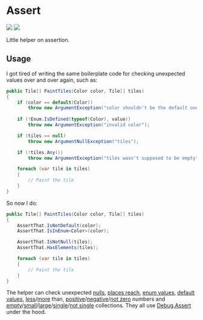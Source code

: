 # Assert

[![][build-img]][build]
[![][nuget-img]][nuget]

Little helper on assertion.

## Usage

I got tired of writing the same boilerplate code for checking unexpected values over and over again, such as:

```cs
public Tile[] PaintTiles(Color color, Tile[] tiles)
{
    if (color == default(Color))
        throw new ArgumentException("color shouldn't be the default one");
    
    if (!Enum.IsDefined(typeof(Color), value))
        throw new ArgumentException("invalid color");

    if (tiles == null)
        throw new ArgumentNullException("tiles");

    if (!tiles.Any())
        throw new ArgumentException("tiles wasn't supposed to be empty");

    foreach (var tile in tiles)
    {
        // Paint the tile
    }
}
```

So now I do:

```cs
public Tile[] PaintTiles(Color color, Tile[] tiles)
{
    AssertThat.IsNotDefault(color);
    AssertThat.IsInEnum<Color>(color);

    AssertThat.IsNotNull(tiles);
    AssertThat.HasElements(tiles);

    foreach (var tile in tiles)
    {
        // Paint the tile
    }
}
```

The helper can check unexpected [nulls], [places reach], [enum values], [default values], [less]/[more] than, [positive]/[negative]/[not zero] numbers and [empty]/[small]/[large]/[single]/[not single] collections.
They all use [Debug.Assert] under the hood.

[build]:          https://ci.appveyor.com/project/TallesL/Assert
[build-img]:      https://ci.appveyor.com/api/projects/status/github/tallesl/Assert
[nuget]:          http://badge.fury.io/nu/Assert
[nuget-img]:      https://badge.fury.io/nu/Assert.png
[nulls]:          Library/Public%20Methods/IsNotNull.cs
[places reach]:   Library/Public%20Methods/DoesNotReachHere.cs
[enum values]:    Library/Public%20Methods/IsInEnum.cs
[default values]: Library/Public%20Methods/IsNotDefault.cs
[less]:           Library/Public%20Methods/IsLess.cs
[more]:           Library/Public%20Methods/IsMore.cs
[positive]:       Library/Public%20Methods/IsPositive.cs
[negative]:       Library/Public%20Methods/IsNegative.cs
[not zero]:       Library/Public%20Methods/IsNotZero.cs
[empty]:          Library/Public%20Methods/HasElements.cs
[small]:          Library/Public%20Methods/HasLess.cs
[large]:          Library/Public%20Methods/HasMore.cs
[single]:         Library/Public%20Methods/IsSingle.cs
[not single]:     Library/Public%20Methods/IsNotSingle.cs
[Debug.Assert]:   https://msdn.microsoft.com/library/System.Diagnostics.Debug.Assert

